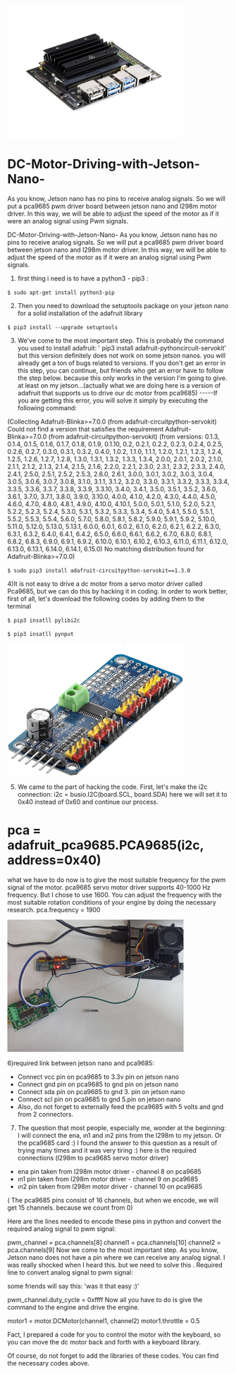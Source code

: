 <img src="https://github.com/ElectronicEngineerr/DC-Motor-Driving-with-Jetson-Nano-/blob/main/jeson%20nano.jpg" alt="JETSON NANO" width="400" height="300">


# DC-Motor-Driving-with-Jetson-Nano-
 As you know, Jetson nano has no pins to receive analog signals. So we will put a pca9685 pwm driver board between jetson nano and l298m motor driver. In this way, we will be able to adjust the speed of the motor as if it were an analog signal using Pwm signals.

DC-Motor-Driving-with-Jetson-Nano-
As you know, Jetson nano has no pins to receive analog signals. So we will put a pca9685 pwm driver board between jetson nano and l298m motor driver. In this way, we will be able to adjust the speed of the motor as if it were an analog signal using Pwm signals.

1) first thing i need is to have a python3 - pip3 :

`$ sudo apt-get install python3-pip`

2) Then you need to download the setuptools package on your jetson nano for a solid installation of the adafruit library

`$ pip3 install --upgrade setuptools`

3) We've come to the most important step. This is probably the command you used to install adafruit: ' pip3 install adafruit-pythoncircuit-servokit' but this version definitely does not work on some jetson nanos. you will already get a ton of bugs related to versions. If you don't get an error in this step, you can continue, but friends who get an error have to follow the step below. because this only works in the version I'm going to give. at least on my jetson...(actually what we are doing here is a version of adafruit that supports us to drive our dc motor from pca9685)
-----If you are getting this error, you will solve it simply by executing the following command:

(Collecting Adafruit-Blinka>=7.0.0 (from adafruit-circuitpython-servokit) Could not find a version that satisfies the requirement Adafruit-Blinka>=7.0.0 (from adafruit-circuitpython-servokit) (from versions: 0.1.3, 0.1.4, 0.1.5, 0.1.6, 0.1.7, 0.1.8, 0.1.9, 0.1.10, 0.2, 0.2.1, 0.2.2, 0.2.3, 0.2.4, 0.2.5, 0.2.6, 0.2.7, 0.3.0, 0.3.1, 0.3.2, 0.4.0, 1.0.2, 1.1.0, 1.1.1, 1.2.0, 1.2.1, 1.2.3, 1.2.4, 1.2.5, 1.2.6, 1.2.7, 1.2.8, 1.3.0, 1.3.1, 1.3.2, 1.3.3, 1.3.4, 2.0.0, 2.0.1, 2.0.2, 2.1.0, 2.1.1, 2.1.2, 2.1.3, 2.1.4, 2.1.5, 2.1.6, 2.2.0, 2.2.1, 2.3.0, 2.3.1, 2.3.2, 2.3.3, 2.4.0, 2.4.1, 2.5.0, 2.5.1, 2.5.2, 2.5.3, 2.6.0, 2.6.1, 3.0.0, 3.0.1, 3.0.2, 3.0.3, 3.0.4, 3.0.5, 3.0.6, 3.0.7, 3.0.8, 3.1.0, 3.1.1, 3.1.2, 3.2.0, 3.3.0, 3.3.1, 3.3.2, 3.3.3, 3.3.4, 3.3.5, 3.3.6, 3.3.7, 3.3.8, 3.3.9, 3.3.10, 3.4.0, 3.4.1, 3.5.0, 3.5.1, 3.5.2, 3.6.0, 3.6.1, 3.7.0, 3.7.1, 3.8.0, 3.9.0, 3.10.0, 4.0.0, 4.1.0, 4.2.0, 4.3.0, 4.4.0, 4.5.0, 4.6.0, 4.7.0, 4.8.0, 4.8.1, 4.9.0, 4.10.0, 4.10.1, 5.0.0, 5.0.1, 5.1.0, 5.2.0, 5.2.1, 5.2.2, 5.2.3, 5.2.4, 5.3.0, 5.3.1, 5.3.2, 5.3.3, 5.3.4, 5.4.0, 5.4.1, 5.5.0, 5.5.1, 5.5.2, 5.5.3, 5.5.4, 5.6.0, 5.7.0, 5.8.0, 5.8.1, 5.8.2, 5.9.0, 5.9.1, 5.9.2, 5.10.0, 5.11.0, 5.12.0, 5.13.0, 5.13.1, 6.0.0, 6.0.1, 6.0.2, 6.1.0, 6.2.0, 6.2.1, 6.2.2, 6.3.0, 6.3.1, 6.3.2, 6.4.0, 6.4.1, 6.4.2, 6.5.0, 6.6.0, 6.6.1, 6.6.2, 6.7.0, 6.8.0, 6.8.1, 6.8.2, 6.8.3, 6.9.0, 6.9.1, 6.9.2, 6.10.0, 6.10.1, 6.10.2, 6.10.3, 6.11.0, 6.11.1, 6.12.0, 6.13.0, 6.13.1, 6.14.0, 6.14.1, 6.15.0) No matching distribution found for Adafruit-Blinka>=7.0.0)

`$ sudo pip3 install adafruit-circuitpython-servokit==1.3.0`

4)It is not easy to drive a dc motor from a servo motor driver called Pca9685, but we can do this by hacking it in coding. In order to work better, first of all, let's download the following codes by adding them to the terminal

`$ pip3 insatll pylibi2c `

`$ pip3 insatll pynput `

<img src="https://github.com/ElectronicEngineerr/DC-Motor-Driving-with-Jetson-Nano-/blob/main/pca9685.jpg" alt="JETSON NANO" width="400" height="300">


5) We came to the part of hacking the code. First, let's make the i2c connection:
i2c = busio.I2C(board.SCL, board.SDA)
here we will set it to 0x40 instead of 0x60 and continue our process.


# pca = adafruit_pca9685.PCA9685(i2c, address=0x40)

what we have to do now is to give the most suitable frequency for the pwm signal of the motor. pca9685 servo motor driver supports 40-1000 Hz frequency. But I chose to use 1600. You can adjust the frequency with the most suitable rotation conditions of your engine by doing the necessary research.
pca.frequency = 1900
 
 <img src="https://github.com/ElectronicEngineerr/DC-Motor-Driving-with-Jetson-Nano-/blob/main/Connection.jpg" alt="JETSON NANO" width="400" height="300">

 
6)required link between jetson nano and pca9685:
-  Connect vcc pin on pca9685 to 3.3v pin on jetson nano
-  Connect gnd pin on pca9685 to gnd pin on jetson nano
-  Connect sda pin on pca9685 to gnd 3. pin on jetson nano
-  Connect scl pin on pca9685 to gnd 5.pin on jetson nano
- Also, do not forget to externally feed the pca9685 with 5 volts and gnd from 2 connectors.

7) The question that most people, especially me, wonder at the beginning: I will connect the ena, ın1 and ın2 pins from the l298m to my jetson. Or the pca9685 card :) I found the answer to this question as a result of trying many times and it was very tiring :)
here is the required connections (l298m to pca9685 servo motor driver)

-  ena pin taken from l298m motor driver - channel 8 on pca9685
-  ın1 pin taken from l298m motor driver - channel 9 on pca9685
-  ın2 pin taken from l298m motor driver - channel 10 on pca9685
 
( The pca9685 pins consist of 16 channels, but when we encode, we will get 15 channels. because we count from 0)

Here are the lines needed to encode these pins in python and convert the required analog signal to pwm signal:

pwm_channel = pca.channels[8]
channel1 = pca.channels[10]
channel2 = pca.channels[9]
Now we come to the most important step. As you know, Jetson nano does not have a pin where we can receive any analog signal. I was really shocked when I heard this. but we need to solve this . Required line to convert analog signal to pwm signal:

some friends will say this: 'was it that easy :)'

pwm_channel.duty_cycle = 0xffff
Now all you have to do is give the command to the engine and drive the engine.

motor1 = motor.DCMotor(channel1, channel2)
motor1.throttle = 0.5

Fact, I prepared a code for you to control the motor with the keyboard, so you can move the dc motor back and forth with a keyboard library.

Of course, do not forget to add the libraries of these codes. You can find the necessary codes above.
